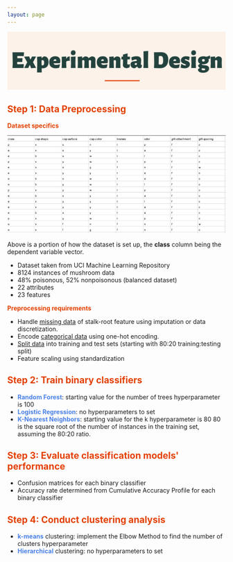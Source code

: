 ```yaml
---
layout: page
---
```

![alt-text-1](/assets/img/ED2.png "title") 

## <font color="#E34000"><b>Step 1: Data Preprocessing</b></font>

<font color="#E34000"><b>Dataset specifics</b></font>

![alt-text-1](/assets/img/Dataset.jpg "title") 

Above is a portion of how the dataset is set up, the <b>class</b> column being the dependent variable vector.
- Dataset taken from UCI Machine Learning Repository
- 8124 instances of mushroom data
- 48% poisonous, 52% nonpoisonous (balanced dataset)
- 22 attributes
- 23 features

<font color="#E34000"><b>Preprocessing requirements</b></font>

- Handle <u>missing data</u> of stalk-root feature using imputation or data discretization.
- Encode <u>categorical data</u> using one-hot encoding.
- <u>Split data</u> into training and test sets (starting with 80:20 training:testing split)
- Feature scaling using standardization

## <font color="#E34000"><b>Step 2: Train binary classifiers</b></font>
- <font color="#4980e6"><b>Random Forest</b></font>: starting value for the number of trees hyperparameter is 100
- <font color="#4980e6"><b>Logistic Regression</b></font>: no hyperparameters to set
- <font color="#4980e6"><b>K-Nearest Neighbors</b></font>: starting value for the k hyperparameter is 80
80 is the square root of the number of instances in the training set, assuming the 80:20 ratio. 


## <font color="#E34000"><b>Step 3: Evaluate classification models' performance</b></font>

- Confusion matrices for each binary classifier
- Accuracy rate determined from Cumulative Accuracy Profile for each binary classifier

## <font color="#E34000"><b>Step 4: Conduct clustering analysis</b></font>

- <font color="#4980e6"><b>k-means</b></font> clustering: implement the Elbow Method to find the number of clusters hyperparameter
- <font color="#4980e6"><b>Hierarchical</b></font> clustering: no hyperparameters to set


